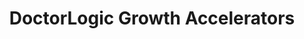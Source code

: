 ---
layout: components
title: DoctorLogic Growth Accelerators
description: "Our team of seasoned medical content writers blends their talents in medical and digital marketing to deliver custom SEO rich local content. We then use Content Multiplier to amplify the most relevant and engaging content pages for patients and search engines."
meta_image: "/img/meta/social-reputation.jpg"
page_class:
- class: growth-accelerators
- class: managed-chat
product: "growth accelerators"
permalink: "/products/growth-accelerators/managed-chat"
hs_form_id: "75c57a13-9090-4db1-acd0-be51d1a76f7e"
page_sections:
- component: hero-2
  component_css: hero-2
  class: managed-chat__hero
  headline: "Boost Your Conversion Rate"
  text: "Treat website visitors exactly like you would an office visit - with a helpful and professional concierge. Managed Chat can help to reduce your website bounce rate and increase your advertising ROI by engaging with more website visitors and turning them into leads."
  btn:
- component: item-grid
  class: managed-chat__item-grid--1
  component_css: item-grid
  headline: "How It Works"
  text: "Managed Chat is a small applet that sits on your website. Visitors to your site can use Chat to contact a team of trained agents, 24/7. Our staff is trained to answer questions and help the user contact a person in your office. Treat website visitors like you would office visitors - with a helpful and professional concierge."
  btn:
  per-row-count: 3
  items:
  - class: managed-chat__item--1
    img:
    - src: /img/products/growth-accelerators/24-7.jpg
      alt: DoctorLogic Managed Chat
    headline: "24/7"
    text: "Our network of agents are available to engage with your website visitors all day, every day."
  - class: managed-chat__item--2
    img:
    - src: /img/products/growth-accelerators/hipaa.jpg
      alt: DoctorLogic Managed Chat
    headline: "HIPAA Compliant"
    text: "Every chat is encrypted to protect patient privacy and ensure 100% compliance with the law."
  - class: managed-chat__item--3
    img:
    - src: /img/products/growth-accelerators/trained.jpg
      alt: DoctorLogic Managed Chat
    headline: "Industry Trained"
    text: "Each of our agents are trained exclusively to support medical providers."
- component: callout-headline
  component_css: callout-headline
  class: callout-headline__growth
  headline: "On average, Chat customers are seeing <span>40%</span> increase in leads!"
  source: "Google"
- component: feature-1
  component_css: feature
  class: managed-chat__feature--1
  headline: "Connect With More Patients"
  text: "With Managed Chat, you will have access to conversations our team had with your website visitors. We’ll send each conversation to your practice and count it as a lead if:<ul><li>Prospect name is provided</li><li>Prospect is interested in a service your practice offers</li><li>Prospect is located in your area</li><li>Prospect is not currently a patient</li></ul><p>At the end of the month, you only pay for qualified leads.</p>"
  img: /img/products/growth-accelerators/patient-connect.jpg
  img_alignment: Right
- component: feature-1
  component_css: feature
  class: managed-chat__feature--2
  headline: "Never Miss a Conversion"
  text: "<p>DoctorLogic Chat also works beyond your website to better connect you to prospects:</p><ul><li>Google Business Listings: chat from search results</li><li>Call Connect: transfer live chats to your practice</li><li>Mobile SMS: real-time texting with agents</li></ul>"
  img: /img/products/growth-accelerators/more-conversion.jpg
  img_alignment: Left
- component: text-component
  component_css: text-component
  class: managed-chat__text-component
  headline:
  - headline: Add Managed Chat to Your Website
  text: "It’s easy. Contact us to get started with Managed Chat today."
  btn:
  - data-scroll: true
    btn-link: "#scroll-point"
    btn-label: Get Started
---